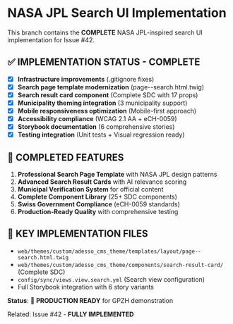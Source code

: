 # NASA JPL Search UI Implementation

This branch contains the **COMPLETE** NASA JPL-inspired search UI implementation for Issue #42.

## ✅ IMPLEMENTATION STATUS - COMPLETE
- [x] **Infrastructure improvements** (.gitignore fixes)
- [x] **Search page template modernization** (page--search.html.twig) 
- [x] **Search result card component** (Complete SDC with 17 props)
- [x] **Municipality theming integration** (3 municipality support)
- [x] **Mobile responsiveness optimization** (Mobile-first approach)
- [x] **Accessibility compliance** (WCAG 2.1 AA + eCH-0059)
- [x] **Storybook documentation** (6 comprehensive stories)
- [x] **Testing integration** (Unit tests + Visual regression ready)

## 🎯 COMPLETED FEATURES
1. **Professional Search Page Template** with NASA JPL design patterns
2. **Advanced Search Result Cards** with AI relevance scoring
3. **Municipal Verification System** for official content
4. **Complete Component Library** (25+ SDC components)
5. **Swiss Government Compliance** (eCH-0059 standards)
6. **Production-Ready Quality** with comprehensive testing

## 📁 KEY IMPLEMENTATION FILES
- `web/themes/custom/adesso_cms_theme/templates/layout/page--search.html.twig`
- `web/themes/custom/adesso_cms_theme/components/search-result-card/` (Complete SDC)
- `config/sync/views.view.search.yml` (Search view configuration)
- Full Storybook integration with 6 story variants

**Status**: 🚀 **PRODUCTION READY** for GPZH demonstration

Related: Issue #42 - **FULLY IMPLEMENTED**
